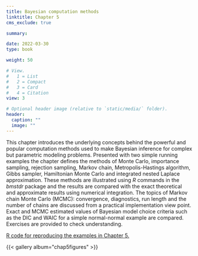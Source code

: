 ```yaml
---
title: Bayesian computation methods
linktitle: Chapter 5
cms_exclude: true

summary: 

date: 2022-03-30
type: book

weight: 50

# View.
#   1 = List
#   2 = Compact
#   3 = Card
#   4 = Citation
view: 3

# Optional header image (relative to `static/media/` folder).
header:
  caption: ""
  image: ""
---
```


This chapter introduces the underlying concepts behind the powerful and popular computation methods used to make
Bayesian inference for complex but parametric modeling problems. Presented with two simple running examples the chapter
defines the methods of Monte Carlo, importance sampling, rejection sampling, Markov chain, Metropolis-Hastings algorithm, Gibbs sampler,
Hamiltonian Monte Carlo and  integrated nested Laplace approximation. These methods are illustrated using 
<i> R</i> commands  in the <i> bmstdr</i> package and the results are  compared with the exact theoretical and approximate
results using numerical integration. The topics of Markov chain Monte Carlo (MCMC): convergence,
diagnostics, run length and the number of chains are discussed from a practical implementation view point.
Exact and MCMC estimated  values of Bayesian model choice criteria such as the DIC and WAIC for a simple normal-normal
example are compared.  Exercises are provided to check understanding. 

<p>

<a href="../Rcode/Chapter5.html"> R code for reproducing the examples in Chapter 5. </a>
<p>


	
{{< gallery album="chap5figures" >}}
